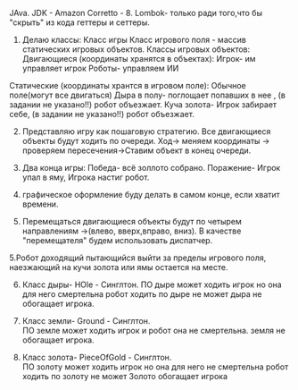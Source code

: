 JAva. JDK - Amazon Corretto - 8.
Lombok- только ради того,что бы "скрыть" из кода геттеры и сеттеры.

1. Делаю классы:
Класс игры
Класс игрового поля - массив статических игровых объектов. 
Классы игровых объектов:
Двигающиеся (координаты хранятся в объектах): 
Игрок- им управляет игрок
Роботы- управляем ИИ

Статические (координаты хрантся в игровом поле):
Обычное поле(могут все двигаться)
Дыра в полу- поглощает попавших в нее , (в задании не указано!!) робот объезжает.
Куча золота- Игрок забирает себе, (в задании не указано!!) робот объезжает.

2. Представляю игру как пошаговую стратегию. Все двигающиеся объекты будут ходить по очереди.
    Ход-> меняем координаты -> проверяем пересечения->Ставим объект в конец очереди.

3. Два конца игры:
    Победа- всё золлото собрано.
    Поражение- Игрок упал в яму, Игрока настиг робот.

3. графическое оформление буду делать в самом конце, если хватит времени.

4. Перемещаться двигающиеся объекты будут по четырем направлениям ->(влево, вверх,вправо, вниз).
    В качестве "перемещателя" будем использовать диспатчер.

5.Робот доходящий пытающийся выйти за пределы игрового поля, наезжающий на кучи золота или ямы остается на месте.

6. Класс дыры- HOle - Синглтон.     ПО дыре может ходить игрок 
  но она для него смертельна   робот ходить по дыре не может
    дыра не обогащает игрока.
    
7. Класс земли- Ground - Синглтон.     
    ПО земле может ходить игрок и робот  она не смертельна.   земля не обогащает игрока.
8. Класс золота- PieceOfGold - Синглтон.     
   ПО золоту может ходить игрок
      но она для него не смертельна
      робот ходить по золоту не может
      Золото обогащает игрока
